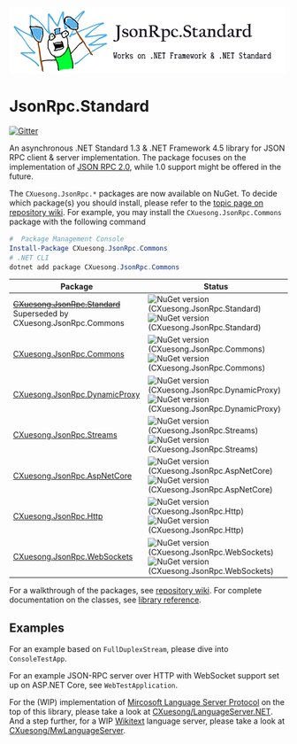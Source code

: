 ![Banner](Banner.png)

# JsonRpc.Standard

[![Gitter](https://badges.gitter.im/CXuesong/JsonRpc.Standard.svg?style=flat-square)](https://gitter.im/CXuesong/JsonRpc.Standard?utm_source=badge&utm_medium=badge&utm_campaign=pr-badge)

An asynchronous .NET Standard 1.3 & .NET Framework 4.5 library for JSON RPC client & server implementation. The package focuses on the implementation of [JSON RPC 2.0](http://www.jsonrpc.org/specification), while 1.0 support might be offered in the future.

The `CXuesong.JsonRpc.*` packages are now available on NuGet. To decide which package(s) you should install, please refer to the [topic page on repository wiki](https://github.com/CXuesong/JsonRpc.Standard/wiki/The-NuGet-packages). For example, you may install the `CXuesong.JsonRpc.Commons` package with the following command

```powershell
#  Package Management Console
Install-Package CXuesong.JsonRpc.Commons
# .NET CLI
dotnet add package CXuesong.JsonRpc.Commons
```

| Package                                                      | Status                                                       |
| ------------------------------------------------------------ | ------------------------------------------------------------ |
| ~~[CXuesong.JsonRpc.Standard](https://www.nuget.org/packages/CXuesong.JsonRpc.Standard)~~ <br />Superseded by CXuesong.JsonRpc.Commons | ![NuGet version (CXuesong.JsonRpc.Standard)](https://img.shields.io/nuget/vpre/CXuesong.JsonRpc.Standard.svg?style=flat-square) ![NuGet version (CXuesong.JsonRpc.Standard)](https://img.shields.io/nuget/dt/CXuesong.JsonRpc.Standard.svg?style=flat-square) |
| [CXuesong.JsonRpc.Commons](https://www.nuget.org/packages/CXuesong.JsonRpc.Commons) | ![NuGet version (CXuesong.JsonRpc.Commons)](https://img.shields.io/nuget/vpre/CXuesong.JsonRpc.Commons.svg?style=flat-square) ![NuGet version (CXuesong.JsonRpc.Commons)](https://img.shields.io/nuget/dt/CXuesong.JsonRpc.Commons.svg?style=flat-square) |
| [CXuesong.JsonRpc.DynamicProxy](https://www.nuget.org/packages/CXuesong.JsonRpc.DynamicProxy) | ![NuGet version (CXuesong.JsonRpc.DynamicProxy)](https://img.shields.io/nuget/vpre/CXuesong.JsonRpc.DynamicProxy.svg?style=flat-square) ![NuGet version (CXuesong.JsonRpc.DynamicProxy)](https://img.shields.io/nuget/dt/CXuesong.JsonRpc.DynamicProxy.svg?style=flat-square) |
| [CXuesong.JsonRpc.Streams](https://www.nuget.org/packages/CXuesong.JsonRpc.Streams) | ![NuGet version (CXuesong.JsonRpc.Streams)](https://img.shields.io/nuget/vpre/CXuesong.JsonRpc.Streams.svg?style=flat-square) ![NuGet version (CXuesong.JsonRpc.Streams)](https://img.shields.io/nuget/dt/CXuesong.JsonRpc.Streams.svg?style=flat-square) |
| [CXuesong.JsonRpc.AspNetCore](https://www.nuget.org/packages/CXuesong.JsonRpc.AspNetCore) | ![NuGet version (CXuesong.JsonRpc.AspNetCore)](https://img.shields.io/nuget/vpre/CXuesong.JsonRpc.AspNetCore.svg?style=flat-square) ![NuGet version (CXuesong.JsonRpc.AspNetCore)](https://img.shields.io/nuget/dt/CXuesong.JsonRpc.AspNetCore.svg?style=flat-square) |
| [CXuesong.JsonRpc.Http](https://www.nuget.org/packages/CXuesong.JsonRpc.Http) | ![NuGet version (CXuesong.JsonRpc.Http)](https://img.shields.io/nuget/vpre/CXuesong.JsonRpc.Http.svg?style=flat-square) ![NuGet version (CXuesong.JsonRpc.Http)](https://img.shields.io/nuget/dt/CXuesong.JsonRpc.Http.svg?style=flat-square) |
| [CXuesong.JsonRpc.WebSockets](https://www.nuget.org/packages/CXuesong.JsonRpc.WebSockets) | ![NuGet version (CXuesong.JsonRpc.WebSockets)](https://img.shields.io/nuget/vpre/CXuesong.JsonRpc.WebSockets.svg?style=flat-square) ![NuGet version (CXuesong.JsonRpc.WebSockets)](https://img.shields.io/nuget/dt/CXuesong.JsonRpc.WebSockets.svg?style=flat-square) |

For a walkthrough of the packages, see [repository wiki](https://github.com/CXuesong/JsonRpc.Standard/wiki). For complete documentation on the classes, see [library reference](<https://cxuesong.github.io/JsonRpc.Standard>).

## Examples

For an example based on `FullDuplexStream`, please dive into `ConsoleTestApp`. 

For an example JSON-RPC server over HTTP with WebSocket support set up on ASP.NET Core, see `WebTestApplication`.

For the (WIP) implementation of [Mircosoft Language Server Protocol](https://github.com/Microsoft/language-server-protocol/blob/master/protocol.md) on the top of this library, please take a look at [CXuesong/LanguageServer.NET](https://github.com/CXuesong/LanguageServer.NET). And a step further, for a WIP [Wikitext](https://en.wikipedia.org/wiki/Wiki_markup) language server, please take a look at [CXuesong/MwLanguageServer](https://github.com/CXuesong/MwLanguageServer).

